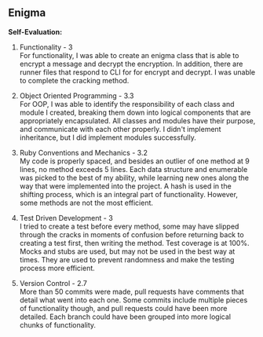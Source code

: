 <h2>Enigma</h2>

**Self-Evaluation:**

1. Functionality - 3  
For functionality, I was able to create an enigma class that is able to encrypt a message and decrypt the encryption. In addition, there are runner files that respond to CLI for for encrypt and decrypt. I was unable to complete the cracking method.

1. Object Oriented Programming - 3.3  
For OOP, I was able to identify the responsibility of each class and module I created, breaking them down into logical components that are appropriately encapsulated. All classes and modules have their purpose, and communicate with each other properly. I didn't implement inheritance, but I did implement modules successfully.

1. Ruby Conventions and Mechanics - 3.2  
My code is properly spaced, and besides an outlier of one method at 9 lines, no method exceeds 5 lines. Each data structure and enumerable was picked to the best of my ability, while learning new ones along the way that were implemented into the project. A hash is used in the shifting process, which is an integral part of functionality. However, some methods are not the most efficient.

1. Test Driven Development - 3  
I tried to create a test before every method, some may have slipped through the cracks in moments of confusion before returning back to creating a test first, then writing the method. Test coverage is at 100%. Mocks and stubs are used, but may not be used in the best way at times. They are used to prevent randomness and make the testing process more efficient.

1. Version Control - 2.7  
More than 50 commits were made, pull requests have comments that detail what went into each one. Some commits include multiple pieces of functionality though, and pull requests could have been more detailed. Each branch could have been grouped into more logical chunks of functionality.
